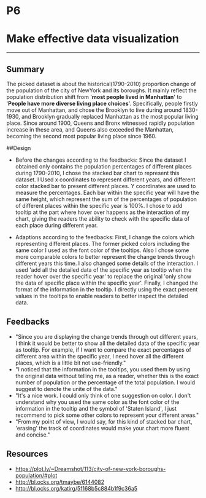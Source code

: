 # P6
# Make effective data visualization
---
## Summary
The picked dataset is about the historical(1790-2010) proportion change of the population of the city of NewYork and its boroughs. It mainly reflect the population distribution shift from '**most people lived in Manhattan**' to '**People have more diverse living place choices**'. Specifically, people firstly move out of Manhattan, and chose the Brooklyn to live during around 1830-1930, and Brooklyn gradually replaced Manhattan as the most popular living place. Since around 1900, Queens and Bronx witnessed rapidly population increase in these area, and Queens also exceeded the Manhattan, becoming the second most popular living place since 1960. 

##Design
* Before the changes according to the feedbacks: 
Since the dataset I obtained only contains the population percentages of different places during 1790-2010, I chose the stacked bar chart to represent this dataset. I Used x coordinates to represent different years, and different color stacked bar to present different places. Y coordinates are used to measure the percentages. Each bar within the specific year will have the same height, which represent the sum of the percentages of population of different places within the specific year is 100%. I chose to add tooltip at the part where hover over happens as the interaction of my chart, giving the readers the ability to check with the specific data of each place during different year.

* Adaptions according to the feedbacks:
First, I change the colors which representing different places. The former picked colors including the same color I used as the font color of the tooltips. Also I chose some more comparable colors to better represent the change trends through different years this time.
I also changed some details of the interaction. I used 'add all the detailed data  of the specific year as tooltip when the reader hover over the specific year' to replace the original 'only show the data of specific place within the specific year'.
Finally, I changed the format of the information in the tooltip. I directly using the exact percent values in the tooltips to enable readers to better inspect the detailed data.

## Feedbacks
* "Since you are displaying the change trends through out different years, I think it would be better to show all the detailed data of the specific year as tooltip. For example, if I want to compare the exact percentages of different area within the specific year, I need hover all the different places, which is a little bit not use-friendly."
* "I noticed that the information in the tooltips, you used them  by using the original data without telling me, as a reader, whether this is the exact number of population or the percentage of the total population. I would suggest to denote the unite of the data."
* "It's a nice work. I could only think of one suggestion on color. I don't understand why you used the same color as the font color of the information in the tooltip and the symbol of 'Staten Island', I just recommend to pick some other colors to represent your different areas."
*  "From my point of view, I would say, for this kind of stacked bar chart, 'erasing' the track of coordinates would make your chart more fluent and concise."


## Resources
* https://plot.ly/~Dreamshot/113/city-of-new-york-boroughs-population/#plot
* http://bl.ocks.org/tmaybe/6144082
* http://bl.ocks.org/katirg/5f168b5c884b1f9c36a5
